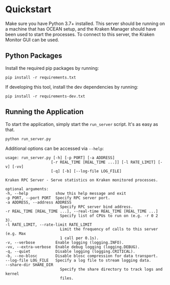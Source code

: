 Quickstart
==========

Make sure you have Python 3.7+ installed. This server should be running on a machine that has 
OCEAN setup, and the Kraken Manager should have been used to start the processes. To connect to 
this server, the Kraken Monitor GUI can be used.

Python Packages
---------------

Install the required pip packages by running:

```
pip install -r requirements.txt
```

If developing this tool, install the dev dependencies by running:

```
pip install -r requirements-dev.txt
```

Running the Application
-----------------------

To start the application, simply start the ``run_server`` script. It's as easy as that.

```
python run_server.py
```

Additional options can be accessed via ``--help``:

```
usage: run_server.py [-h] [-p PORT] [-a ADDRESS]
                    [-r REAL_TIME [REAL_TIME ...]] [-l RATE_LIMIT] [-v] [-vv]
                    [-q] [-b] [--log-file LOG_FILE]

Kraken RPC Server - Serve statistics on Kraken monitored processes.

optional arguments:
-h, --help            show this help message and exit
-p PORT, --port PORT  Specify RPC server port.
-a ADDRESS, --address ADDRESS
                        Specify RPC server bind address.
-r REAL_TIME [REAL_TIME ...], --real-time REAL_TIME [REAL_TIME ...]
                        Specify list of CPUs to run on (e.g. -r 0 2 3).
-l RATE_LIMIT, --rate-limit RATE_LIMIT
                        Limit the frequency of calls to this server (e.g. Max
                        1 call per 0.1s).
-v, --verbose         Enable logging (logging.INFO).
-vv, --extra-verbose  Enable debug logging (logging.DEBUG).
-q, --quiet           Disable logging (logging.CRITICAL).
-b, --no-blosc        Disable blosc compression for data transport.
--log-file LOG_FILE   Specify a log file to stream logging data.
--share-dir SHARE_DIR
                        Specify the share directory to track logs and kernel
                        files.
```
